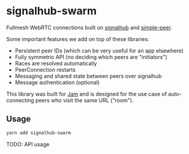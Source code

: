 # signalhub-swarm

Fullmesh WebRTC connections built on [signalhub](https://github.com/mafintosh/signalhub) and [simple-peer](https://github.com/feross/simple-peer).

Some important features we add on top of these libraries:

- Persistent peer IDs (which can be very useful for an app elsewhere)
- Fully symmetric API (no deciding which peers are "initiators")
- Races are resolved automatically
- PeerConnection restarts
- Messaging and shared state between peers over signalhub
- Message authentication (optional)

This library was built for [Jam](https://github.com/jam-systems/jam) and is designed for the use case of auto-connecting peers who visit the same URL ("room").

## Usage

```sh
yarn add signalhub-swarm
```

TODO: API usage
